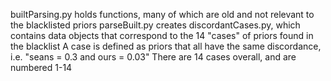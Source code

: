 builtParsing.py holds functions, many of which are old and not relevant to the blacklisted priors 
parseBuilt.py creates discordantCases.py, which contains data objects that correspond to the 14 "cases" of priors found in the blacklist
A case is defined as priors that all have the same discordance, i.e. "seans = 0.3 and ours = 0.03"
There are 14 cases overall, and are numbered 1-14
